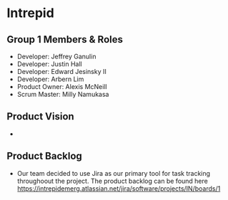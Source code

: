 # Intrepid

## Group 1 Members & Roles
- Developer: Jeffrey Ganulin
- Developer: Justin Hall
- Developer: Edward Jesinsky II
- Developer: Arbern Lim
- Product Owner: Alexis McNeill
- Scrum Master: Milly Namukasa

## Product Vision
-

## Product Backlog
- Our team decided to use Jira as our primary tool for task tracking throughoout the project. The product backlog can be found here https://intrepidemerg.atlassian.net/jira/software/projects/IN/boards/1

